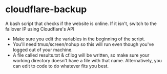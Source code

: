 cloudflare-backup
=================

A bash script that checks if the website is online. If it isn't, switch to the failover IP using Cloudflare's API
<br>

- Make sure you edit the variables in the beginning of the script.
- You'll need tmux/screen/nohup so this will run even though you've logged out of your machine.
- A file called results.txt & cf.log will be written, so make sure your working directory doesn't have a file with that name. Alternatively, you can edit to code to do whatever fits you best.
